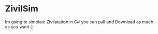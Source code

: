 # ZivilSim
Im going to simolate Zivilatation in C# you can pull and Download as much as you want (:
